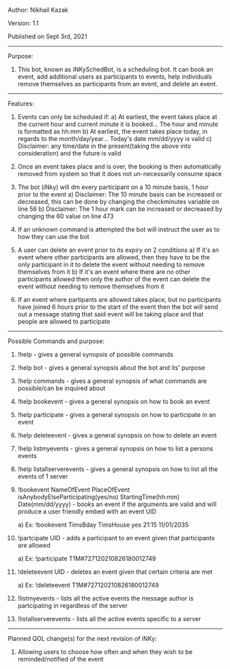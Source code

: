 Author: Nikhail Kazak

Version: 1.1

Published on Sept 3rd, 2021

-----------------------------------------------------------------------------------------------------------------------------------------------------------------------------------

Purpose:
   1) This bot, known as iNKySchedBot, is a scheduling bot. It can book an event, add additional users as participants to events, help individuals remove
      themselves as participants from an event, and delete an event.  

-----------------------------------------------------------------------------------------------------------------------------------------------------------------------------------

Features:
   1) Events can only be scheduled if:
       a) At earliest, the event takes place at the current hour and current minute it is booked... The hour and minute is formatted as hh:mm
       b) At earliest, the event takes place today, in regards to the month/day/year... Today's date mm/dd/yyyy is valid
       c) Disclaimer: any time/date in the present(taking the above into consideration) and the future is valid 

   2) Once an event takes place and is over, the booking is then automatically removed from system so that it does not un-necessarily consume space

   3) The bot (iNky) will dm every participant on a 10 minute basis, 1 hour prior to the event
       a) Disclaimer: The 10 minute basis can be increased or decreased, this can be done by changing the checkminutes variable on line 56
       b) Disclaimer: The 1 hour mark can be increased or decreased by changing the 60 value on line 473

   4) If an unknown command is attempted the bot will instruct the user as to how they can use the bot 

   5) A user can delete an event prior to its expiry on 2 conditions
       a) If it's an event where other participants are allowed, then they have to be the only participant in it to delete the event without needing to remove themselves from it
       b) If it's an event where there are no other participants allowed then only the author of the event can delete the event without needing to remove themselves from it

   6) If an event where partipants are allowed takes place, but no participants have joined 6 hours prior to the start of the event then the bot will send out a message stating 
      that said event will be taking place and that people are allowed to participate 

-----------------------------------------------------------------------------------------------------------------------------------------------------------------------------------

Possible Commands and purpose:

   1) !help - gives a general synopsis of possible commands

   2) !help bot - gives a general synopsis about the bot and its' purpose

   3) !help commands - gives a general synopsis of what commands are possible/can be inquired about

   4) !help bookevent - gives a general synopsis on how to book an event

   5) !help participate - gives a general synopsis on how to participate in an event

   6) !help deleteevent - gives a general synopsis on how to delete an event

   7) !help listmyevents - gives a general synopsis on how to list a persons events

   8) !help listallserverevents - gives a general synopsis on how to list all the events of 1 server

   9) !bookevent NameOfEvent PlaceOfEvent isAnybodyElseParticipating(yes/no) StartingTime(hh:mm) Date(mm/dd/yyyy) - books an event if the arguments are valid and will produce a      user friendly embed with an event UID

       a) Ex: !bookevent TimsBday TimsHouse yes 21:15 11/01/2035

   10) !partcipate UID - adds a participant to an event given that participants are allowed 

       a) Ex: !participate T1M#727120210826180012749

   11) !deleteevent UID - deletes an event given that certain criteria are met

       a) Ex: !deleteevent T1M#727120210826180012749

   12) !listmyevents - lists all the active events the message author is partcipating in regardless of the server

   13) !listallserverevents - lists all the active events specific to a server

-----------------------------------------------------------------------------------------------------------------------------------------------------------------------------------

Planned QOL change(s) for the next revision of iNKy:

   1) Allowing users to choose how often and when they wish to be reminded/notified of the event
